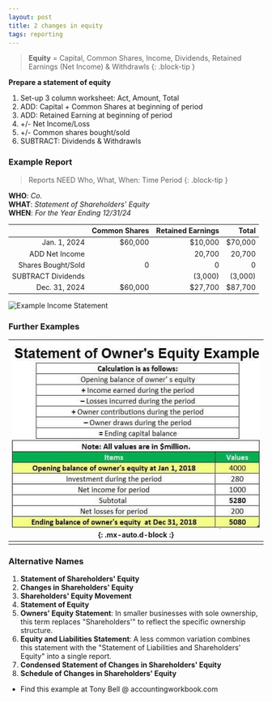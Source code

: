 ```yaml
---
layout: post
title: 2 changes in equity
tags: reporting
---
```


> **Equity** = Capital, Common Shares, Income, Dividends, Retained Earnings (Net Income) & Withdrawls
{: .block-tip }


**Prepare a statement of equity**

1. Set-up 3 column worksheet: Act, Amount, Total
2. ADD: Capital + Common Shares at beginning of period  
3. ADD: Retained Earning at beginning of period  
4.  +/- Net Income/Loss  
5.  +/- Common shares bought/sold  
6. SUBTRACT: Dividends & Withdrawls  


### Example Report

> Reports NEED
> Who, What, When: Time Period
{: .block-tip }

**WHO**: *Co.*  
**WHAT**: *Statement of Shareholders' Equity*  
**WHEN**: *For the Year Ending 12/31/24*  

|              | Common Shares | Retained Earnings |   Total |
|-------------:|--------------:|------------------:|--------:|
| Jan. 1, 2024 |       $60,000 |           $10,000 | $70,000 |
| ADD Net Income |             |            20,700 |  20,700 |
| Shares Bought/Sold |       0 |                 0 |       0 |
| SUBTRACT Dividends |         |           (3,000) |  (3,000)|
| Dec. 31, 2024 |      $60,000 |           $27,700 |  $87,700|


![Example Income Statement](/assets/tony-bell/equity.numbers.png)

### Further Examples

| ![Example Statement of Equity](/assets/misc/Statement-of-Owners-Equity-Example.jpg){: .mx-auto.d-block :} |
|:-:|
||

### Alternative Names

1. **Statement of Shareholders' Equity**   
2. **Changes in Shareholders' Equity**   
3. **Shareholders' Equity Movement**  
4. **Statement of Equity**   
5. **Owners' Equity Statement**: In smaller businesses with sole ownership, this term replaces "Shareholders'" to reflect the specific ownership structure.   
6. **Equity and Liabilities Statement**: A less common variation combines this statement with the "Statement of Liabilities and Shareholders' Equity" into a single report.   
7. **Condensed Statement of Changes in Shareholders' Equity**   
8. **Schedule of Changes in Shareholders' Equity**   
   
- Find this example at Tony Bell @ accountingworkbook.com
